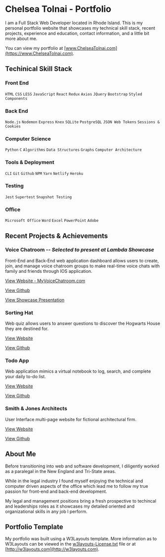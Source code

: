 # Chelsea Tolnai - Portfolio

I am a Full Stack Web Developer located in Rhode Island. This is my personal portfolio website that showcases my technical skill stack, recent projects, experience and education, contact information, and a little bit more about me. 

You can view my portfolio at [www.ChelseaTolnai.com](https://www.ChelseaTolnai.com).

## Techinical Skill Stack

### Front End

`HTML` `CSS` `LESS` `JavaScript` `React` `Redux` `Axios` `JQuery` `Bootstrap` `Styled Components`

### Back End

`Node.js` `Nodemon` `Express` `Knex` `SQLite` `PostgreSQL` `JSON Web Tokens` `Sessions & Cookies`

### Computer Science

`Python` `C` `Algorithms` `Data Structures` `Graphs` `Computer Architecture`

### Tools & Deployment

`CLI` `Git` `Github` `NPM` `Yarn` `Netlify` `Heroku`

### Testing

`Jest` `Supertest` `Snapshot Testing`

### Office

`Microsoft Office` `Word` `Excel` `PowerPoint` `Adobe`

## Recent Projects & Achievements

### Voice Chatroom -- *Selected to present at Lambda Showcase*

Front-End and Back-End web application dashboard allows users to create, join, and manage voice chatroom groups to make real-time voice chats with family and friends through IOS application.

[View Website - MyVoiceChatroom.com](https://www.myvoicechatroom.com/)

[View Github](https://github.com/intercom-app)

[View Showcase Presentation](https://lambdaschool.com/lab-demos/voice-chatroom)

### Sorting Hat

Web quiz allows users to answer questions to discover the Hogwarts House they are destined for.

[View Website](https://catolnai-sorting-hat.netlify.com)

[View Github](https://github.com/ChelseaTolnai/Sorting-Hat-Quiz)

### Todo App

Web application mimics a virtual notebook to log, search, and complete your daily to-do list.

[View Website](https://catolnai-todo-app.netlify.com/)

[View Github](https://github.com/ChelseaTolnai/React-Todo-App)

### Smith & Jones Architects

User Interface multi-page website for fictional architectural firm.

[View Website](https://catolnai-ui-architects.netlify.com/)

[View Github](https://github.com/ChelseaTolnai/Architecture-Marketing-Site)

## About Me

Before transitioning into web and software development, I diligently worked as a paralegal in the New England and Tri-State areas.

While in the legal industry I found myself enjoying the technical and computer driven aspects of the office which lead me to follow my true passion for front-end and back-end development.

My legal and management positions bring a fresh prospective to techincal and leaderships roles as it showcases my detailed oriented and organizational skills in any job I perform.

## Portfolio Template

My portfolio was built using a W3Layouts template. More information as to W3Layouts can be viewed in the [w3layouts-License.txt](w3layouts-License.txt) file or at [http://w3layouts.com](http://w3layouts.com).

